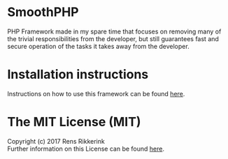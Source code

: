 # SmoothPHP
PHP Framework made in my spare time that focuses on removing many of the trivial responsibilities from the developer, but still guarantees fast and secure operation of the tasks it takes away from the developer.

# Installation instructions
Instructions on how to use this framework can be found [here](https://github.com/Ikkerens/SmoothPHP/wiki/Installation-(Unix-Linux)).

# The MIT License (MIT)

Copyright (c) 2017 Rens Rikkerink  
Further information on this License can be found [here](https://github.com/Ikkerens/SmoothPHP/blob/master/License.md).
